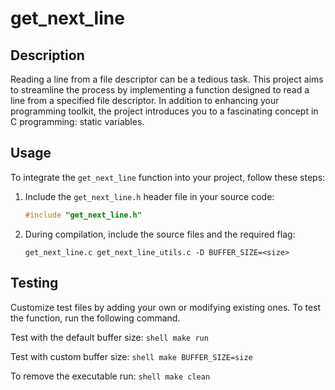 # get_next_line

## Description
Reading a line from a file descriptor can be a tedious task. This project aims to streamline the process by implementing a function designed to read a line from a specified file descriptor. In addition to enhancing your programming toolkit, the project introduces you to a fascinating concept in C programming: static variables.

## Usage
To integrate the `get_next_line` function into your project, follow these steps:

1. Include the `get_next_line.h` header file in your source code:
    ```c
    #include "get_next_line.h"
    ```

2. During compilation, include the source files and the required flag:
    ```shell
    get_next_line.c get_next_line_utils.c -D BUFFER_SIZE=<size>
    ```

## Testing

Customize test files by adding your own or modifying existing ones. To test the function, run the following command.

Test with the default buffer size:
    ```shell
    make run
    ```

Test with custom buffer size:
    ```shell
    make BUFFER_SIZE=size
    ```

To remove the executable run:
    ```shell
    make clean
    ```
